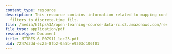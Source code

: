 ```yaml
---
content_type: resource
description: This resource contains information related to mapping continuous-time
  filters to discrete-time filt.
file: /media/https%3A/open-learning-course-data-rc.s3.amazonaws.com/res-6-007-signals-and-systems-spring-2011/7247d3ddec258fb20a5be9203c106f01_MITRES_6_007S11_lec23.pdf
file_type: application/pdf
resourcetype: Document
title: MITRES_6_007S11_lec23.pdf
uid: 7247d3dd-ec25-8fb2-0a5b-e9203c106f01
---
```

